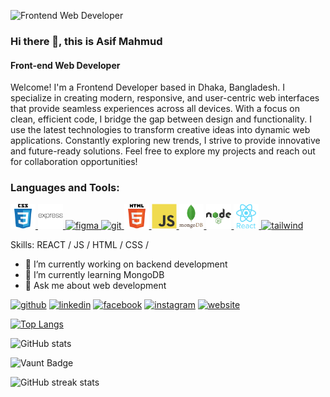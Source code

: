 ![Frontend Web Developer](https://media.licdn.com/dms/image/v2/D5603AQFT4_LyMhtIsw/profile-displayphoto-shrink_200_200/profile-displayphoto-shrink_200_200/0/1710091250203?e=1746057600&v=beta&t=0E3KbrOkaEmaOCctEsAT_5912Az_Cg-e_knaJpeHnCc)

### Hi there 👋, this is Asif Mahmud
#### Front-end Web Developer


Welcome!
I'm a Frontend Developer based in Dhaka, Bangladesh. I specialize in creating modern, responsive, and user-centric web interfaces that provide seamless experiences across all devices. With a focus on clean, efficient code, I bridge the gap between design and functionality. I use the latest technologies to transform creative ideas into dynamic web applications. Constantly exploring new trends, I strive to provide innovative and future-ready solutions. Feel free to explore my projects and reach out for collaboration opportunities!

<h3 align="left">Languages and Tools:</h3>
<p align="left"> <a href="https://www.w3schools.com/css/" target="_blank" rel="noreferrer"> <img src="https://raw.githubusercontent.com/devicons/devicon/master/icons/css3/css3-original-wordmark.svg" alt="css3" width="40" height="40"/> </a> <a href="https://expressjs.com" target="_blank" rel="noreferrer"> <img src="https://raw.githubusercontent.com/devicons/devicon/master/icons/express/express-original-wordmark.svg" alt="express" width="40" height="40"/> </a> <a href="https://www.figma.com/" target="_blank" rel="noreferrer"> <img src="https://www.vectorlogo.zone/logos/figma/figma-icon.svg" alt="figma" width="40" height="40"/> </a> <a href="https://git-scm.com/" target="_blank" rel="noreferrer"> <img src="https://www.vectorlogo.zone/logos/git-scm/git-scm-icon.svg" alt="git" width="40" height="40"/> </a> <a href="https://www.w3.org/html/" target="_blank" rel="noreferrer"> <img src="https://raw.githubusercontent.com/devicons/devicon/master/icons/html5/html5-original-wordmark.svg" alt="html5" width="40" height="40"/> </a> <a href="https://developer.mozilla.org/en-US/docs/Web/JavaScript" target="_blank" rel="noreferrer"> <img src="https://raw.githubusercontent.com/devicons/devicon/master/icons/javascript/javascript-original.svg" alt="javascript" width="40" height="40"/> </a> <a href="https://www.mongodb.com/" target="_blank" rel="noreferrer"> <img src="https://raw.githubusercontent.com/devicons/devicon/master/icons/mongodb/mongodb-original-wordmark.svg" alt="mongodb" width="40" height="40"/> </a> <a href="https://nodejs.org" target="_blank" rel="noreferrer"> <img src="https://raw.githubusercontent.com/devicons/devicon/master/icons/nodejs/nodejs-original-wordmark.svg" alt="nodejs" width="40" height="40"/> </a> <a href="https://reactjs.org/" target="_blank" rel="noreferrer"> <img src="https://raw.githubusercontent.com/devicons/devicon/master/icons/react/react-original-wordmark.svg" alt="react" width="40" height="40"/> </a> <a href="https://tailwindcss.com/" target="_blank" rel="noreferrer"> <img src="https://www.vectorlogo.zone/logos/tailwindcss/tailwindcss-icon.svg" alt="tailwind" width="40" height="40"/> </a> </p>

Skills: REACT / JS / HTML / CSS /

- 🔭 I’m currently working on backend development 
- 🌱 I’m currently learning MongoDB 
- 💬 Ask me about web development 


[<img src='https://cdn.jsdelivr.net/npm/simple-icons@3.0.1/icons/github.svg' alt='github' height='40'>](https://github.com/asifmahmud1047)  [<img src='https://cdn.jsdelivr.net/npm/simple-icons@3.0.1/icons/linkedin.svg' alt='linkedin' height='40'>](https://www.linkedin.com/in/https://www.linkedin.com/in/asif-mahmud-1a0a25171//)  [<img src='https://cdn.jsdelivr.net/npm/simple-icons@3.0.1/icons/facebook.svg' alt='facebook' height='40'>](https://www.facebook.com/https://www.facebook.com/asif.mahmud47/)  [<img src='https://cdn.jsdelivr.net/npm/simple-icons@3.0.1/icons/instagram.svg' alt='instagram' height='40'>](https://www.instagram.com/https://www.instagram.com/asif.mahmud1047//)  [<img src='https://cdn.jsdelivr.net/npm/simple-icons@3.0.1/icons/icloud.svg' alt='website' height='40'>](https://asif-mahmud-portfolio.netlify.app/)  

[![Top Langs](https://github-readme-stats.vercel.app/api/top-langs/?username=asifmahmud1047)](https://github.com/anuraghazra/github-readme-stats)

![GitHub stats](https://github-readme-stats.vercel.app/api?username=asifmahmud1047&show_icons=true)  

![Vaunt Badge](https://api.vaunt.dev/v1/github/entities/asifmahmud1047/contributions?format=svg&private=false)  

![GitHub streak stats](https://streak-stats.demolab.com/?user=asifmahmud1047)  

